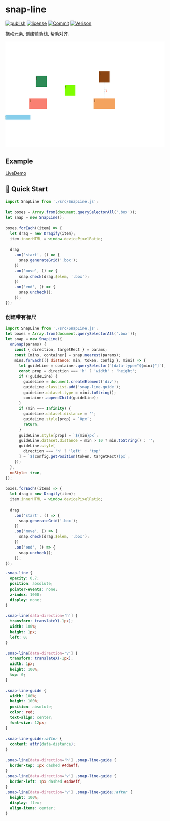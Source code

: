 # snap-line
[![publish](https://github.com/PinghuaZhuang/snap-line/actions/workflows/publish.yml/badge.svg)](https://github.com/PinghuaZhuang/snap-line/actions/workflows/publish.yml) [![license](https://img.shields.io/badge/license-MIT-blue.svg)](https://github.com/PinghuaZhuang/snap-line/blob/master/LICENSE) [![Commit](https://img.shields.io/github/last-commit/pinghuazhuang/snap-line.svg)](https://github.com/PinghuaZhuang/snap-line/commits/master) [![Verison](https://img.shields.io/npm/v/@zstark/snap-line.svg)](https://www.npmjs.com/package/@zstark/snap-line)

拖动元素, 创建辅助线, 帮助对齐.

![](./assets/snapline_example.gif)

## Example

[LiveDemo](https://pinghuazhuang.github.io/snap-line/)

## 🚀 Quick Start

```javascript
import SnapLine from './src/SnapLine.js';

let boxes = Array.from(document.querySelectorAll('.box'));
let snap = new SnapLine();

boxes.forEach((item) => {
  let drag = new Dragify(item);
  item.innerHTML = window.devicePixelRatio;

  drag
    .on('start', () => {
      snap.generateGrid('.box');
    })
    .on('move', () => {
      snap.check(drag.$elem, '.box');
    })
    .on('end', () => {
      snap.uncheck();
    });
});
```

### 创建带有标尺

```javascript
import SnapLine from './src/SnapLine.js';
let boxes = Array.from(document.querySelectorAll('.box'));
let snap = new SnapLine({
  onSnap(params) {
    const { direction, targetRect } = params;
    const [mins, container] = snap.nearest(params);
    mins.forEach(({ distance: min, token, config }, mini) => {
      let guideLine = container.querySelector(`[data-type="${mini}"]`);
      const prop = direction === 'h' ? 'width' : 'height';
      if (!guideLine) {
        guideLine = document.createElement('div');
        guideLine.classList.add('snap-line-guide');
        guideLine.dataset.type = mini.toString();
        container.appendChild(guideLine);
      }
      if (min === Infinity) {
        guideLine.dataset.distance = '';
        guideLine.style[prop] = `0px`;
        return;
      }
      guideLine.style[prop] = `${min}px`;
      guideLine.dataset.distance = min > 10 ? min.toString() : '';
      guideLine.style[
        direction === 'h' ? 'left' : 'top'
      ] = `${config.getPosition(token, targetRect)}px`;
    });
  },
  noStyle: true,
});

boxes.forEach((item) => {
  let drag = new Dragify(item);
  item.innerHTML = window.devicePixelRatio;

  drag
    .on('start', () => {
      snap.generateGrid('.box');
    })
    .on('move', () => {
      snap.check(drag.$elem, '.box');
    })
    .on('end', () => {
      snap.uncheck();
    });
});
```

```css
.snap-line {
  opacity: 0.7;
  position: absolute;
  pointer-events: none;
  z-index: 1000;
  display: none;
}

.snap-line[data-direction='h'] {
  transform: translateY(-1px);
  width: 100%;
  height: 1px;
  left: 0;
}

.snap-line[data-direction='v'] {
  transform: translateX(-1px);
  width: 1px;
  height: 100%;
  top: 0;
}

.snap-line-guide {
  width: 100%;
  height: 100%;
  position: absolute;
  color: red;
  text-align: center;
  font-size: 12px;
}

.snap-line-guide::after {
  content: attr(data-distance);
}

.snap-line[data-direction='h'] .snap-line-guide {
  border-top: 1px dashed #4daeff;
}
.snap-line[data-direction='v'] .snap-line-guide {
  border-left: 1px dashed #4daeff;
}
.snap-line[data-direction='v'] .snap-line-guide::after {
  height: 100%;
  display: flex;
  align-items: center;
}
```
